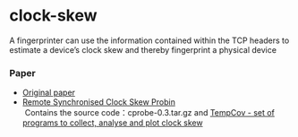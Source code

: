 # clock-skew
A fingerprinter can use the information contained within the TCP headers to estimate a device’s clock skew and thereby fingerprint a physical device

### Paper
* [Original paper](https://www.usenix.org/legacy/events/sec08/tech/full_papers/zander/zander_html/index.html)
* [Remote Synchronised Clock Skew Probin](http://caia.swin.edu.au/cv/szander/cprobe/skew_probing.html)<br>
  Contains the source code：cprobe-0.3.tar.gz and [TempCov - set of programs to collect, analyse and plot clock skew](http://www.cl.cam.ac.uk/~sjm217/projects/anon/tempcov-latest.tar.gz)
